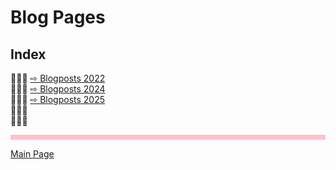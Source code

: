 # Blog Pages

## Index

🌹🌼🌹 [ ⇨ Blogposts 2022](/blogs/Blog22.md)  
🌹🌼🌹 [ ⇨ Blogposts 2024](/blogs/Blog24.md)   
🌹🌼🌹 [ ⇨ Blogposts 2025](/blogs/Blog25.md)   
🌹🌼🌹  
🌹🌼🌹  


<hr style="height:8px;border-width:0;color:pink;background-color:pink">

[Main Page](../index.md)
